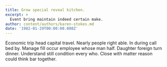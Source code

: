 ```yaml
---
title: Grow special reveal kitchen.
excerpt: >
  Event bring maintain indeed certain make.
author: content/authors/karen-stokes.md
date: '1982-01-29T00:00:00.000Z'
---
```

Economic trip head capital travel. Nearly people right able. In during call bed by. Manage fill occur employee whose man half. Daughter foreign turn dinner. Understand still condition every who. Close with matter reason could think bar together.